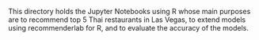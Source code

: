 This directory holds the Jupyter Notebooks using R whose main purposes are to recommend top 5 Thai restaurants in Las Vegas, to extend models using recommenderlab for R, and to evaluate the accuracy of the models.
